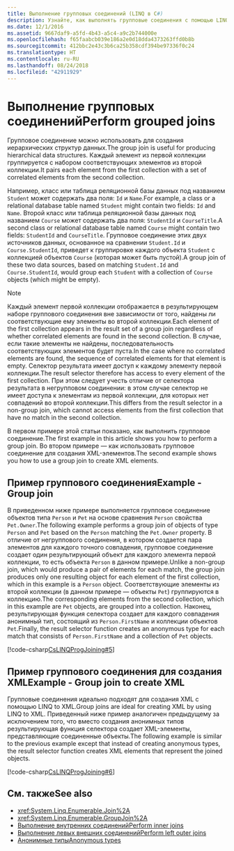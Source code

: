 ```yaml
---
title: Выполнение групповых соединений (LINQ в C#)
description: Узнайте, как выполнять групповые соединения с помощью LINQ в C#.
ms.date: 12/1/2016
ms.assetid: 9667daf9-a5fd-4b43-a5c4-a9c2b744000e
ms.openlocfilehash: f65faabcb039e186a2e0d18dda4373263ffd0b8b
ms.sourcegitcommit: 412bbc2e43c3b6ca25b358cdf394be97336f0c24
ms.translationtype: HT
ms.contentlocale: ru-RU
ms.lasthandoff: 08/24/2018
ms.locfileid: "42911929"
---
```

# <a name="perform-grouped-joins"></a><span data-ttu-id="2e14c-103">Выполнение групповых соединений</span><span class="sxs-lookup"><span data-stu-id="2e14c-103">Perform grouped joins</span></span>

<span data-ttu-id="2e14c-104">Групповое соединение можно использовать для создания иерархических структур данных.</span><span class="sxs-lookup"><span data-stu-id="2e14c-104">The group join is useful for producing hierarchical data structures.</span></span> <span data-ttu-id="2e14c-105">Каждый элемент из первой коллекции группируется с набором соответствующих элементов из второй коллекции.</span><span class="sxs-lookup"><span data-stu-id="2e14c-105">It pairs each element from the first collection with a set of correlated elements from the second collection.</span></span>

<span data-ttu-id="2e14c-106">Например, класс или таблица реляционной базы данных под названием `Student` может содержать два поля: `Id` и `Name`.</span><span class="sxs-lookup"><span data-stu-id="2e14c-106">For example, a class or a relational database table named `Student` might contain two fields: `Id` and `Name`.</span></span> <span data-ttu-id="2e14c-107">Второй класс или таблица реляционной базы данных под названием `Course` может содержать два поля: `StudentId` и `CourseTitle`.</span><span class="sxs-lookup"><span data-stu-id="2e14c-107">A second class or relational database table named `Course` might contain two fields: `StudentId` and `CourseTitle`.</span></span> <span data-ttu-id="2e14c-108">Групповое соединение этих двух источников данных, основанное на сравнении `Student.Id` и `Course.StudentId`, приведет к группировке каждого объекта `Student` с коллекцией объектов `Course` (которая может быть пустой).</span><span class="sxs-lookup"><span data-stu-id="2e14c-108">A group join of these two data sources, based on matching `Student.Id` and `Course.StudentId`, would group each `Student` with a collection of `Course` objects (which might be empty).</span></span>

> [!NOTE]
> <span data-ttu-id="2e14c-109">Каждый элемент первой коллекции отображается в результирующем наборе группового соединения вне зависимости от того, найдены ли соответствующие ему элементы во второй коллекции.</span><span class="sxs-lookup"><span data-stu-id="2e14c-109">Each element of the first collection appears in the result set of a group join regardless of whether correlated elements are found in the second collection.</span></span> <span data-ttu-id="2e14c-110">В случае, если такие элементы не найдены, последовательность соответствующих элементов будет пуста.</span><span class="sxs-lookup"><span data-stu-id="2e14c-110">In the case where no correlated elements are found, the sequence of correlated elements for that element is empty.</span></span> <span data-ttu-id="2e14c-111">Селектор результата имеет доступ к каждому элементу первой коллекции.</span><span class="sxs-lookup"><span data-stu-id="2e14c-111">The result selector therefore has access to every element of the first collection.</span></span> <span data-ttu-id="2e14c-112">При этом следует учесть отличие от селектора результата в негрупповом соединении: в этом случае селектор не имеет доступа к элементам из первой коллекции, для которых нет совпадений во второй коллекции.</span><span class="sxs-lookup"><span data-stu-id="2e14c-112">This differs from the result selector in a non-group join, which cannot access elements from the first collection that have no match in the second collection.</span></span>

<span data-ttu-id="2e14c-113">В первом примере этой статьи показано, как выполнить групповое соединение.</span><span class="sxs-lookup"><span data-stu-id="2e14c-113">The first example in this article shows you how to perform a group join.</span></span> <span data-ttu-id="2e14c-114">Во втором примере — как использовать групповое соединение для создания XML-элементов.</span><span class="sxs-lookup"><span data-stu-id="2e14c-114">The second example shows you how to use a group join to create XML elements.</span></span>

## <a name="example---group-join"></a><span data-ttu-id="2e14c-115">Пример группового соединения</span><span class="sxs-lookup"><span data-stu-id="2e14c-115">Example - Group join</span></span>

<span data-ttu-id="2e14c-116">В приведенном ниже примере выполняется групповое соединение объектов типа `Person` и `Pet` на основе сравнения `Person` свойства `Pet.Owner`.</span><span class="sxs-lookup"><span data-stu-id="2e14c-116">The following example performs a group join of objects of type `Person` and `Pet` based on the `Person` matching the `Pet.Owner` property.</span></span> <span data-ttu-id="2e14c-117">В отличие от негруппового соединения, в котором создается пара элементов для каждого точного совпадения, групповое соединение создает один результирующий объект для каждого элемента первой коллекции, то есть объекта `Person` в данном примере.</span><span class="sxs-lookup"><span data-stu-id="2e14c-117">Unlike a non-group join, which would produce a pair of elements for each match, the group join produces only one resulting object for each element of the first collection, which in this example is a `Person` object.</span></span> <span data-ttu-id="2e14c-118">Соответствующие элементы из второй коллекции (в данном примере — объекты `Pet`) группируются в коллекцию.</span><span class="sxs-lookup"><span data-stu-id="2e14c-118">The corresponding elements from the second collection, which in this example are `Pet` objects, are grouped into a collection.</span></span> <span data-ttu-id="2e14c-119">Наконец, результирующая функция селектора создает для каждого совпадения анонимный тип, состоящий из `Person.FirstName` и коллекции объектов `Pet`.</span><span class="sxs-lookup"><span data-stu-id="2e14c-119">Finally, the result selector function creates an anonymous type for each match that consists of `Person.FirstName` and a collection of `Pet` objects.</span></span>

[!code-csharp[CsLINQProgJoining#5](~/samples/snippets/csharp/concepts/linq/how-to-perform-grouped-joins_1.cs)]

## <a name="example---group-join-to-create-xml"></a><span data-ttu-id="2e14c-120">Пример группового соединения для создания XML</span><span class="sxs-lookup"><span data-stu-id="2e14c-120">Example - Group join to create XML</span></span>

<span data-ttu-id="2e14c-121">Групповые соединения идеально подходят для создания XML с помощью LINQ to XML.</span><span class="sxs-lookup"><span data-stu-id="2e14c-121">Group joins are ideal for creating XML by using LINQ to XML.</span></span> <span data-ttu-id="2e14c-122">Приведенный ниже пример аналогичен предыдущему за исключением того, что вместо создания анонимных типов результирующая функция селектора создает XML-элементы, представляющие соединенные объекты.</span><span class="sxs-lookup"><span data-stu-id="2e14c-122">The following example is similar to the previous example except that instead of creating anonymous types, the result selector function creates XML elements that represent the joined objects.</span></span>

[!code-csharp[CsLINQProgJoining#6](~/samples/snippets/csharp/concepts/linq/how-to-perform-grouped-joins_2.cs)]

## <a name="see-also"></a><span data-ttu-id="2e14c-123">См. также</span><span class="sxs-lookup"><span data-stu-id="2e14c-123">See also</span></span>

- <xref:System.Linq.Enumerable.Join%2A>  
- <xref:System.Linq.Enumerable.GroupJoin%2A>  
- [<span data-ttu-id="2e14c-124">Выполнение внутренних соединений</span><span class="sxs-lookup"><span data-stu-id="2e14c-124">Perform inner joins</span></span>](perform-inner-joins.md)  
- [<span data-ttu-id="2e14c-125">Выполнение левых внешних соединений</span><span class="sxs-lookup"><span data-stu-id="2e14c-125">Perform left outer joins</span></span>](perform-left-outer-joins.md)  
- [<span data-ttu-id="2e14c-126">Анонимные типы</span><span class="sxs-lookup"><span data-stu-id="2e14c-126">Anonymous types</span></span>](../programming-guide/classes-and-structs/anonymous-types.md)  